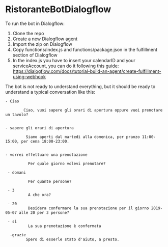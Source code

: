 # RistoranteBotDialogflow

To run the bot in Dialogflow:

1) Clone the repo
2) Create a new Dialogflow agent
3) Import the zip on Dialogflow
4) Copy functions/index.js and functions/package.json in the fulfillment section of Dialogflow 
5) In the index.js you have to insert your calendarID and your serviceAccount, you can do it following this guide:
https://dialogflow.com/docs/tutorial-build-an-agent/create-fulfillment-using-webhook


The bot is not ready to understand everything, but it should be ready to understand a typical conversation like this:


```
- Ciao

        Ciao, vuoi sapere gli orari di apertura oppure vuoi prenotare un tavolo?
        
        
- sapere gli orari di apertura
       
         Siamo aperti dal martedì alla domenica, per pranzo 11:00-15:00, per cena 18:00-23:00.


- vorrei effettuare una prenotazione
          
          Per quale giorno volevi prenotare?
         
 - domani
          
          Per quante persone?
 
 - 3
          A che ora?
 
 - 20
          Desidera confermare la sua prenotazione per il giorno 2019-05-07 alle 20 per 3 persone?
 
 - sì 
          La sua prenotazione è confermata 
        
  -grazie      
         Spero di esserle stato d'aiuto, a presto.       
```
